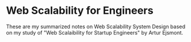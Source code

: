 # Web Scalability for Engineers

These are my summarized notes on Web Scalability System Design based on my study of
"Web Scalaibility for Startup Engineers" by Artur Ejsmont.
